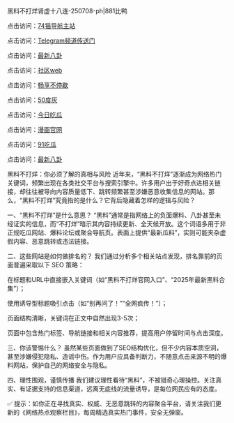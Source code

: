 黑料不打烊肾虚十八连-250708-ph|881比鸭

点击访问：<a href="https://74mao.com/">74猫导航主站</a>

点击访问：<a href="https://74mao.com/">Telegram频道传送门</a>

点击访问：<a href="https://pi30-02.pages.dev/">最新八卦</a>

点击访问：<a href="https://hj-337.pages.dev/">社区web</a>

点击访问：<a href="https://gdas.pages.dev/">畅享不停歇</a>

点击访问：<a href="https://jha.pages.dev/">50度灰</a>

点击访问：<a href="https://sdbsd.pages.dev/">今日吃瓜</a>

点击访问：<a href="https://gbs-3wd.pages.dev/">漫画官网</a>

点击访问：<a href="https://sdfsh.pages.dev/">91吃瓜</a>

点击访问：<a href="https://ert-6he.pages.dev/">最新八卦</a>

黑料不打烊：你必须了解的真相与风险
近年来，“黑料不打烊”逐渐成为网络热门关键词，频繁出现在各类社交平台与搜索引擎中。许多用户出于好奇点进相关链接，却往往被导向内容质量低下、跳转频繁甚至涉嫌恶意收集信息的网站。那么，“黑料不打烊”究竟指的是什么？它背后隐藏着怎样的逻辑与风险？

一、“黑料不打烊”是什么意思？
“黑料”通常是指网络上的负面爆料、八卦甚至未经证实的信息，而“不打烊”暗示其内容持续更新、全天候开放。这个词语多用于非正规吃瓜网站、爆料论坛或聚合导航页。表面上提供“最新瓜料”，实则可能夹杂虚假内容、恶意跳转或违法链接。

二、这些网站是如何做排名的？
我们通过分析多个相关站点发现，排名靠前的页面普遍采取以下 SEO 策略：

在标题和URL中直接嵌入关键词（如“黑料不打烊官网入口”、“2025年最新黑料合集”）；

使用诱导型标题吸引点击（如“别再问了！”“全网疯传！”）；

页面结构清晰，关键词在正文中自然出现3-5次；

页面中包含热门标签、导航链接和相关内容推荐，提高用户停留时间与点击深度。

三、你该警惕什么？
虽然某些页面做到了SEO结构优化，但不少内容本质空洞，甚至涉嫌侵犯隐私、造谣中伤。作为用户应具备判断力，不随意点击来源不明的爆料网站，保护自己的网络安全与隐私。

四、理性围观，谨慎传播
我们建议理性看待“黑料”，不被猎奇心理操控。关注真实、有证据支持的信息渠道，远离无底线的流量诱导，是每位网民应有的态度。

✅ 提示：如你正在寻找真实、权威、无恶意跳转的内容聚合平台，请关注我们更新的《网络热点观察栏目》，每周精选真实热门事件，安全无弹窗。
